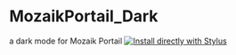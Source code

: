 # MozaikPortail_Dark
a dark mode for Mozaik Portail
[![Install directly with Stylus](https://img.shields.io/badge/Install%20directly%20with-Stylus-00adad.svg)](https://raw.githubusercontent.com/Adaoh2/MozaikPortail_Dark/master/mozaik_dark.user.css)
